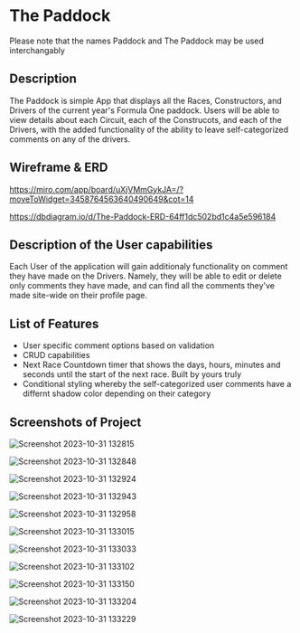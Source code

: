 # The Paddock
Please note that the names Paddock and The Paddock may be used interchangably

## Description
The Paddock is simple App that displays all the Races, Constructors, and Drivers of the current year's Formula One paddock. Users will be able to view details about each Circuit, each of the Construcots, and each of the Drivers, with the added functionality of the ability to leave self-categorized comments on any of the drivers.

## Wireframe & ERD

https://miro.com/app/board/uXjVMmGykJA=/?moveToWidget=3458764563640490649&cot=14

https://dbdiagram.io/d/The-Paddock-ERD-64ff1dc502bd1c4a5e596184

## Description of the User capabilities

Each User of the application will gain additionaly functionality on comment they have made on the Drivers. Namely, they will be able to edit or delete only comments they have made, and can find all the comments they've made site-wide on their profile page.

## List of Features
- User specific comment options based on validation
- CRUD capabilities
- Next Race Countdown timer that shows the days, hours, minutes and seconds until the start of the next race. Built by yours truly
- Conditional styling whereby the self-categorized user comments have a differnt shadow color depending on their category
  
## Screenshots of Project

![Screenshot 2023-10-31 132815](https://github.com/noormadkour/paddock/assets/121462731/31902955-ba4a-4034-acdd-90f90fec973e)

![Screenshot 2023-10-31 132848](https://github.com/noormadkour/paddock/assets/121462731/ed08cefe-5e7b-4fe7-973f-ca750b31e2ef)

![Screenshot 2023-10-31 132924](https://github.com/noormadkour/paddock/assets/121462731/c3012301-dcda-47bb-a237-f5ec2cce4f0e)

![Screenshot 2023-10-31 132943](https://github.com/noormadkour/paddock/assets/121462731/43f04671-f60e-405b-b224-bbd97c202d85)

![Screenshot 2023-10-31 132958](https://github.com/noormadkour/paddock/assets/121462731/fa37161b-fbcd-4572-b60f-45242a526178)

![Screenshot 2023-10-31 133015](https://github.com/noormadkour/paddock/assets/121462731/8a36242b-b65a-4250-a0f4-046774782ada)

![Screenshot 2023-10-31 133033](https://github.com/noormadkour/paddock/assets/121462731/cbdf0a23-88e5-4706-9d7e-b8b9f0071cb0)

![Screenshot 2023-10-31 133102](https://github.com/noormadkour/paddock/assets/121462731/e9643c6b-406f-482b-94f8-7c4649a5558a)

![Screenshot 2023-10-31 133150](https://github.com/noormadkour/paddock/assets/121462731/732c4b44-eb36-4659-abf2-a4ee3d54558b)

![Screenshot 2023-10-31 133204](https://github.com/noormadkour/paddock/assets/121462731/ca558d19-b3a4-4b33-92f1-3a35fc932021)

![Screenshot 2023-10-31 133229](https://github.com/noormadkour/paddock/assets/121462731/9f0d7eab-47bf-46e5-af4f-f6c20b3ee8b3)

